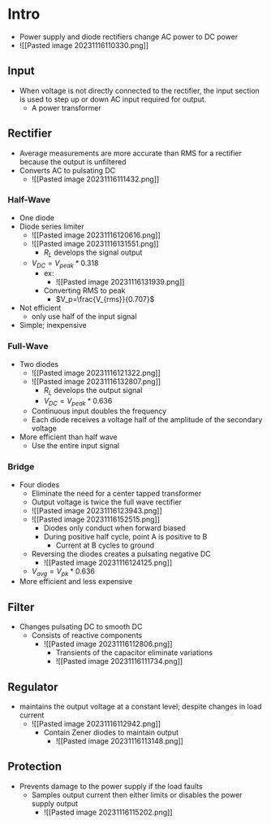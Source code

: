 # Intro

- Power supply and diode rectifiers change AC power to DC power
- ![[Pasted image 20231116110330.png]] 

## Input 

- When voltage is not directly connected to the rectifier, the input section is used to step up or down AC input required for output.
	- A power transformer

## Rectifier
- Average measurements are more accurate than RMS for a rectifier because the output is unfiltered
- Converts AC to pulsating DC
	- ![[Pasted image 20231116111432.png]] 

### Half-Wave

- One diode
- Diode series limiter
	- ![[Pasted image 20231116120616.png]] 
	- ![[Pasted image 20231116131551.png]] 
		- $R_L$ develops the signal output
	- $V_{DC}=V_{peak}*0.318$ 
		- ex:
			- ![[Pasted image 20231116131939.png]] 
		- Converting RMS to peak
			- $V_p=\frac{V_{rms}}{0.707}$  
- Not efficient
	- only use half of the input signal
- Simple; inexpensive

### Full-Wave

- Two diodes
	- ![[Pasted image 20231116121322.png]]
	- ![[Pasted image 20231116132807.png]] 
		- $R_L$ develops the output signal
		- $V_{DC}=V_{peak}*0.636$ 
	- Continuous input doubles the frequency
	- Each diode receives a voltage half of the amplitude of the secondary voltage
- More efficient than half wave
	- Use the entire input signal

### Bridge 

- Four diodes		
	- Eliminate the need for a center tapped transformer
	- Output voltage is twice the full wave rectifier
	- ![[Pasted image 20231116123943.png]]  
	- ![[Pasted image 20231116152515.png]] 
		- Diodes only conduct when forward biased
		- During positive half cycle, point A is positive to B
			- Current at B cycles to ground
	- Reversing the diodes creates a pulsating negative DC
		- ![[Pasted image 20231116124125.png]] 
	- $V_{avg}=V_{pk}*0.636$ 
- More efficient and less expensive 

## Filter

- Changes pulsating DC to smooth DC
	- Consists of reactive components
		- ![[Pasted image 20231116112806.png]] 
			- Transients of the capacitor eliminate variations
			- ![[Pasted image 20231116111734.png]]
## Regulator

- maintains the output voltage at a constant level; despite changes in load current
	- ![[Pasted image 20231116112942.png]] 
		- Contain Zener diodes to maintain output
			- ![[Pasted image 20231116113148.png]] 
## Protection

- Prevents damage to the power supply if the load faults
	- Samples output current then either limits or disables the power supply output
		- ![[Pasted image 20231116115202.png]] 
